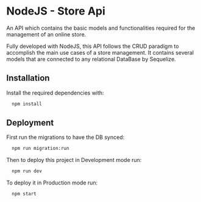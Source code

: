 
# NodeJS - Store Api

An API which contains the basic models and functionalities required for the management of an online store.

Fully developed with NodeJS, this API follows the CRUD paradigm to accomplish the main use cases of a store management. It contains several models that are connected to any relational DataBase by Sequelize.



## Installation

Install the required dependencies with:

```bash
  npm install
```

## Deployment

First run the migrations to have the DB synced:
```bash
  npm run migration:run
```

Then to deploy this project in Development mode run:

```bash
  npm run dev
```

To deploy it in Production mode run:

```bash
  npm start
```


